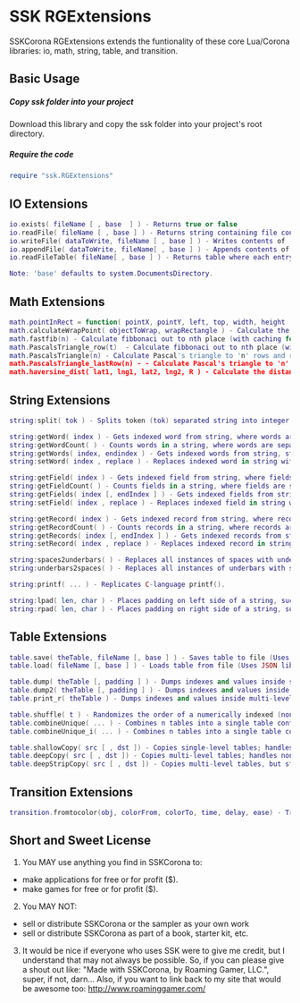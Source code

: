 
SSK RGExtensions
============
SSKCorona RGExtensions extends the funtionality of these core Lua/Corona libraries: io, math, string, table, and transition.


Basic Usage
-------------------------

##### Copy ssk folder into your project
Download this library and copy the ssk folder into your project's root directory.

##### Require the code
```lua
require "ssk.RGExtensions"
```

IO Extensions
-------------------------
```lua
io.exists( fileName [ , base  ] ) - Returns true or false
io.readFile( fileName [ , base ] ) - Returns string containing file contents.
io.writeFile( dataToWrite, fileName [ , base ] ) - Writes contents of 'dataToWrite' string/number to file.
io.appendFile( dataToWrite, fileName[ , base ] ) - Appends contents of 'dataToWrite' string/number to file.  Creates file if not present.
io.readFileTable( fileName[ , base ] ) - Returns table where each entry represents a single line (NL separated) in the file.

Note: 'base' defaults to system.DocumentsDirectory.
```

Math Extensions
-------------------------
```lua
math.pointInRect = function( pointX, pointY, left, top, width, height ) - Return 'true' if <pointX, pointY> is in the rectangle specified by left, top, width, height.
math.calculateWrapPoint( objectToWrap, wrapRectangle ) - Calculate the point objectToWrap should be placed to wrap from one edge of a rectantle to the opposite side, using the center of the rectange to decide the wrap vector.
math.fastfib(n) - Calculate fibbonaci out to nth place (with caching for speedup)
math.PascalsTriangle_row(t)  - Calculate fibbonaci out to nth place (with caching for speedup)
math.PascalsTriangle(n) - Calculate Pascal's triangle to 'n' rows and return as a sequence
math.PascalsTriangle_lastRow(n) - - Calculate Pascal's triangle to 'n' rows and return last row only.
math.haversine_dist( lat1, lng1, lat2, lng2, R ) - Calculate the distance from one (GPS) decimal lat-long position to another.
```

String Extensions
-------------------------
```lua
string:split( tok ) - Splits token (tok) separated string into integer indexed table.

string:getWord( index ) - Gets indexed word from string, where words are separated by a single space (' ').
string:getWordCount( ) - Counts words in a string, where words are separated by a single space (' ').
string:getWords( index, endindex ) - Gets indexed words from string, starting at index and ending at endindex or end of line if not specified.  
string:setWord( index , replace ) - Replaces indexed word in string with replace, where words are separated by a single space (' ').

string:getField( index ) - Gets indexed field from string, where fields are separated by a single TAB ('\t').
string:getFieldCount( ) - Counts fields in a string, where fields are separated by a single TAB ('\t').
string:getFields( index [, endIndex ] ) - Gets indexed fields from string, starting at index and ending at endindex or end of line if not specified.  
string:setField( index , replace ) - Replaces indexed field in string with replace, where fields are separated by a single TAB ('\t').

string:getRecord( index ) - Gets indexed record from string, where records are separated by a single NEWLINE ('\n').
string:getRecordCount( ) - Counts records in a string, where records are separated by a single NEWLINE ('\n').
string:getRecords( index [, endIndex ] ) - Gets indexed records from string, starting at index and ending at endindex or end of line if not specified.  
string:setRecord( index , replace ) - Replaces indexed record in string with replace, where records are separated by a single NEWLINE ('\n').

string:spaces2underbars( ) - Replaces all instances of spaces with underbars.
string:underbars2spaces( ) - Replaces all instances of underbars with spaces.

string:printf( ... ) - Replicates C-language printf().

string:lpad( len, char ) - Places padding on left side of a string, such that the new string is at least len characters long.
string:rpad( len, char ) - Places padding on right side of a string, such that the new string is at least len characters long.
```

Table Extensions
-------------------------
```lua
table.save( theTable, fileName [, base ] ) - Saves table to file (Uses JSON library as intermediary)
table.load( fileName [, base ] ) - Loads table from file (Uses JSON library as intermediary)

table.dump( theTable [, padding ] ) - Dumps indexes and values inside single-level table (for debug)
table.dump2( theTable [, padding ] ) - Dumps indexes and values inside single-level table (for debug) (Alphabetized output.)
table.print_r( theTable ) - Dumps indexes and values inside multi-level table (for debug)

table.shuffle( t ) - Randomizes the order of a numerically indexed (non-sparse) table. Alternative to randomizeTable().
table.combineUnique( ... ) - Combines n tables into a single table containing only unique members from each source table.
table.combineUnique_i( ... ) - Combines n tables into a single table containing only unique members from each source table.

table.shallowCopy( src [ , dst ]) - Copies single-level tables; handles non-integer indexes; does not copy metatable
table.deepCopy( src [ , dst ]) - Copies multi-level tables; handles non-integer indexes; does not copy metatable
table.deepStripCopy( src [ , dst ]) - Copies multi-level tables, but strips out metatable(s) and ...
```

Transition Extensions
-------------------------
```lua
transition.fromtocolor(obj, colorFrom, colorTo, time, delay, ease) - Transition color of any display object (including text objects) from one color to another using standard transition easings.
```


Short and Sweet License 
--------------------------
1. You MAY use anything you find in SSKCorona to:
  * make applications for free or for profit ($).
  * make games for free or for profit ($).  
  
2. You MAY NOT:
  * sell or distribute SSKCorona or the sampler as your own work
  * sell or distribute SSKCorona as part of a book, starter kit, etc.

3. It would be nice if everyone who uses SSK were to give me credit, but I understand that may not always be possible.  So, if you can please give a shout out like: "Made with SSKCorona, by Roaming Gamer, LLC.", super, if not, darn...  Also, if you want to link back to my site that would be awesome too:   http://www.roaminggamer.com/




